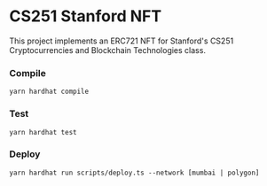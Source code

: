# CS251 Stanford NFT

This project implements an ERC721 NFT for Stanford's CS251 Cryptocurrencies and Blockchain Technologies class.

### Compile

```shell
yarn hardhat compile
```

### Test

```shell
yarn hardhat test
```

### Deploy

```shell
yarn hardhat run scripts/deploy.ts --network [mumbai | polygon]
```
